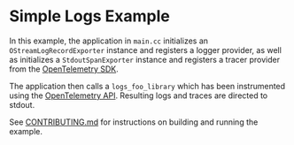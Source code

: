 
# Simple Logs Example

In this example, the application in `main.cc` initializes an `OStreamLogRecordExporter` instance and registers a logger
provider, as well as initializes a `StdoutSpanExporter` instance and registers a tracer provider from the [OpenTelemetry
SDK](https://github.com/open-telemetry/opentelemetry-cpp). 

The application then calls a `logs_foo_library` which has been instrumented using the [OpenTelemetry
API](https://github.com/open-telemetry/opentelemetry-cpp/tree/main/api).
Resulting logs and traces are directed to stdout.

See [CONTRIBUTING.md](../../CONTRIBUTING.md) for instructions on building and
running the example.
